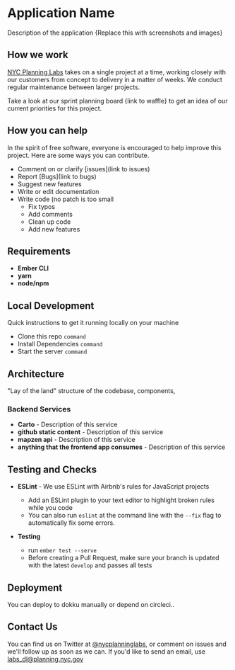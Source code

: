 # Application Name

Description of the application
{Replace this with screenshots and images}

## How we work
[NYC Planning Labs](https://planninglabs.nyc) takes on a single project at a time, working closely with our customers from concept to delivery in a matter of weeks.  We conduct regular maintenance between larger projects.  

Take a look at our sprint planning board {link to waffle} to get an idea of our current priorities for this project.

## How you can help
In the spirit of free software, everyone is encouraged to help improve this project.  Here are some ways you can contribute.

- Comment on or clarify [issues](link to issues)
- Report [Bugs](link to bugs)
- Suggest new features
- Write or edit documentation
- Write code (no patch is too small
  - Fix typos
  - Add comments
  - Clean up code
  - Add new features

## Requirements
- **Ember CLI**
- **yarn**
- **node/npm**

## Local Development
Quick instructions to get it running locally on your machine

- Clone this repo `command`
- Install Dependencies `command`
- Start the server `command`

## Architecture
"Lay of the land" structure of the codebase, components,

### Backend Services
- **Carto** - Description of this service
- **github static content** - Description of this service
- **mapzen api** - Description of this service
- **anything that the frontend app consumes** - Description of this service

## Testing and Checks
- **ESLint** - We use ESLint with Airbnb's rules for JavaScript projects
  - Add an ESLint plugin to your text editor to highlight broken rules while you code
  - You can also run `eslint` at the command line with the `--fix` flag to automatically fix some errors.

- **Testing**
  - run `ember test --serve`
  - Before creating a Pull Request, make sure your branch is updated with the latest `develop` and passes all tests

## Deployment
You can deploy to dokku manually or depend on circleci..

## Contact Us
You can find us on Twitter at [@nycplanninglabs](https://twitter.com/nycplanninglabs), or comment on issues and we'll follow up as soon as we can. If you'd like to send an email, use [labs_dl@planning.nyc.gov](mailto:labs_dl@planning.nyc.gov)
